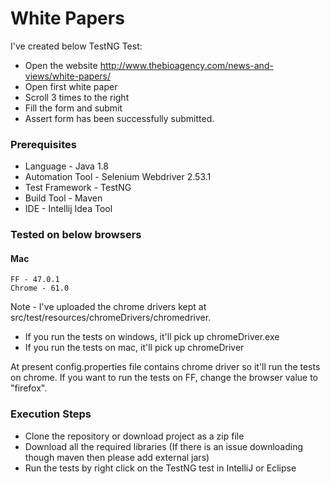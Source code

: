 # White Papers

I've created below TestNG Test:

- Open the website http://www.thebioagency.com/news-and-views/white-papers/
- Open first white paper
- Scroll 3 times to the right
- Fill the form and submit
- Assert form has been successfully submitted.

### Prerequisites
- Language - Java 1.8
- Automation Tool - Selenium Webdriver 2.53.1
- Test Framework - TestNG
- Build Tool - Maven
- IDE - Intellij Idea Tool

### Tested on below browsers 

#### Mac

```
FF - 47.0.1
Chrome - 61.0

```


Note - I've uploaded the chrome drivers kept at src/test/resources/chromeDrivers/chromedriver.
- If you run the tests on windows, it'll pick up chromeDriver.exe
- If you run the tests on mac, it'll pick up chromeDriver

At present config.properties file contains chrome driver so it'll run the tests on chrome. If you want to
run the tests on FF, change the browser value to "firefox".

### Execution Steps

- Clone the repository or download project as a zip file
- Download all the required libraries (If there is an issue downloading though maven then please add external jars)
- Run the tests by right click on the TestNG test in IntelliJ or Eclipse




